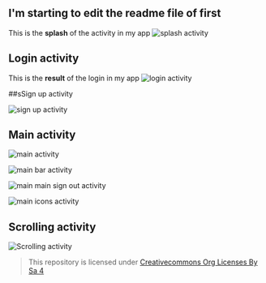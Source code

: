 ## I'm starting to edit the readme file of first
This is the **splash** of the activity in my app
![splash activity](img/splash.png)

## Login activity

This is the **result** of the login in my app
![login activity](img/login.png)

##sSign up activity

![sign up activity](img/signup.png)

## Main activity

![main activity](img/main.png)

![main bar activity](img/main_bar.png)

![main main sign out activity](img/main_signout.png)

![main icons activity](img/main_icons.png)

## Scrolling activity

![Scrolling activity](img/ScrollingActivity.png)


>This repository is licensed under
>[Creativecommons Org Licenses By Sa 4](http://creativecommons.org/licenses/by-sa/4.0/)